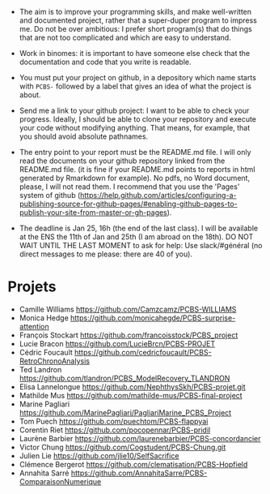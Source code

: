 * The aim is to improve your programming skills, and make well-written and documented project, rather that a super-duper program to impress me. Do not be over ambitious: I prefer short program(s) that do things that are not too complicated and which are easy to understand.

* Work in binomes:  it is important to have someone else check that the documentation and code that you write is readable.

* You must put your project on github, in a depository which name starts with `PCBS-` followed by a label that gives an idea of what the project is about.

* Send me a link to your github project: I want to be able to check your progress. Ideally, I should be able to clone your repository and execute your code without modifying anything. That means, for example, that you should avoid absolute pathnames.

* The entry point to your report must be the README.md file.  I will only read the documents on your github repository linked from the README.md file. (it is fine if your README.md points to reports in html generated by Rmarkdown for example). No pdfs, no Word document, please, I will not read them. I recommend that you use the 'Pages'  system of github (https://help.github.com/articles/configuring-a-publishing-source-for-github-pages/#enabling-github-pages-to-publish-your-site-from-master-or-gh-pages).

* The deadline is Jan 25, 16h (the end of the last class). I will be available at the ENS the 11th of Jan and 25th (I am abroad on the 18th). DO NOT WAIT UNTIL THE LAST MOMENT to ask for help: Use slack/#général (no direct messages to me please: there are 40 of you).

# Projets

* Camille Williams <https://github.com/Camzcamz/PCBS-WILLIAMS>
* Monica Hedge  <https://github.com/monicahegde/PCBS-surprise-attention>
* François Stockart <https://github.com/francoisstock/PCBS_project>
* Lucie Bracon <https://github.com/LucieBrcn/PCBS-PROJET>
* Cédric Foucault <https://github.com/cedricfoucault/PCBS-RetroChronoAnalysis>
* Ted Landron <https://github.com/tlandron/PCBS_ModelRecovery_TLANDRON>
* Elisa Lannelongue <https://github.com/NephthysSkh/PCBS-projet.git>
* Mathilde Mus <https://github.com/mathilde-mus/PCBS-final-project>
* Marine Pagliari <https://github.com/MarinePagliari/PagliariMarine_PCBS_Project>
* Tom Puech <https://github.com/puechtom/PCBS-flappyai>
* Corentin Riet <https://github.com/pocopennar/PCBS-pridil>
* Laurène Barbier <https://github.com/laurenebarbier/PCBS-concordancier>
* Victor Chung <https://github.com/Cogstudent/PCBS-Chung.git>
* Julien Lie <https://github.com/jlie10/SelfSacrifice>
* Clémence Bergerot <https://github.com/clematisation/PCBS-Hopfield>
* Annahita Sarré <https://github.com/AnnahitaSarre/PCBS-ComparaisonNumerique>
